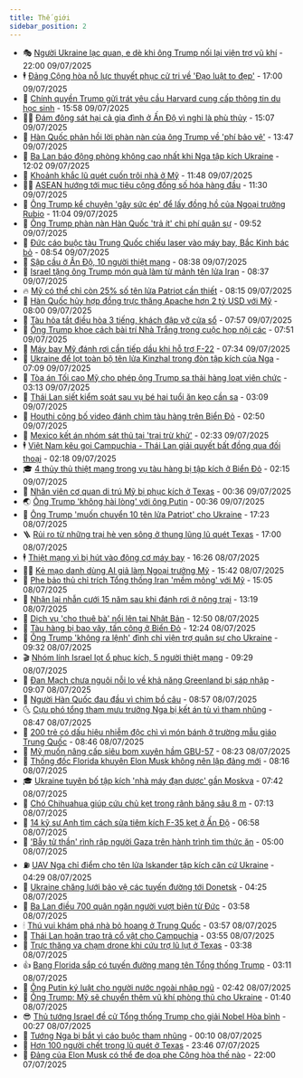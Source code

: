 ```yaml
---
title: Thế giới
sidebar_position: 2
---
```


<!-- vnexpress-the-gioi:START -->
- 🎭 [Người Ukraine lạc quan, e dè khi ông Trump nối lại viện trợ vũ khí](https://vnexpress.net/nguoi-ukraine-lac-quan-e-de-khi-ong-trump-noi-lai-vien-tro-vu-khi-4911793.html) - 22:00 09/07/2025
- 🕴 [Đảng Cộng hòa nỗ lực thuyết phục cử tri về &#39;Đạo luật to đẹp&#39;](https://vnexpress.net/dang-cong-hoa-no-luc-thuyet-phuc-cu-tri-ve-dao-luat-to-dep-4911353.html) - 17:00 09/07/2025
- 🤭 [Chính quyền Trump gửi trát yêu cầu Harvard cung cấp thông tin du học sinh](https://vnexpress.net/chinh-quyen-trump-gui-trat-yeu-cau-harvard-cung-cap-thong-tin-du-hoc-sinh-4912213.html) - 15:58 09/07/2025
- 🧑‍💻 [Đám đông sát hại cả gia đình ở Ấn Độ vì nghi là phù thủy](https://vnexpress.net/dam-dong-sat-hai-ca-gia-dinh-o-an-do-vi-nghi-la-phu-thuy-4912211.html) - 15:07 09/07/2025
- 🦏 [Hàn Quốc phản hồi lời phàn nàn của ông Trump về &#39;phí bảo vệ&#39;](https://vnexpress.net/han-quoc-phan-hoi-loi-phan-nan-cua-ong-trump-ve-phi-bao-ve-4912199.html) - 13:47 09/07/2025
- 🦒 [Ba Lan báo động phòng không cao nhất khi Nga tập kích Ukraine](https://vnexpress.net/ba-lan-bao-dong-phong-khong-cao-nhat-khi-nga-tap-kich-ukraine-4912191.html) - 12:02 09/07/2025
- 🌈 [Khoảnh khắc lũ quét cuốn trôi nhà ở Mỹ](https://vnexpress.net/khoanh-khac-lu-quet-cuon-troi-nha-o-my-4912140.html) - 11:48 09/07/2025
- 🧑‍🏫 [ASEAN hướng tới mục tiêu cộng đồng số hóa hàng đầu](https://vnexpress.net/asean-huong-toi-muc-tieu-cong-dong-so-hoa-hang-dau-4912170.html) - 11:30 09/07/2025
- 🐲 [Ông Trump kể chuyện &#39;gây sức ép&#39; để lấy đồng hồ của Ngoại trưởng Rubio](https://vnexpress.net/ong-trump-ke-chuyen-gay-suc-ep-de-lay-dong-ho-cua-ngoai-truong-rubio-4912110.html) - 11:04 09/07/2025
- 🦒 [Ông Trump phàn nàn Hàn Quốc &#39;trả ít&#39; chi phí quân sự](https://vnexpress.net/ong-trump-phan-nan-han-quoc-tra-it-chi-phi-quan-su-4912085.html) - 09:52 09/07/2025
- 🐻 [Đức cáo buộc tàu Trung Quốc chiếu laser vào máy bay, Bắc Kinh bác bỏ](https://vnexpress.net/duc-cao-buoc-tau-trung-quoc-chieu-laser-vao-may-bay-bac-kinh-bac-bo-4912080.html) - 08:54 09/07/2025
- 🚀 [Sập cầu ở Ấn Độ, 10 người thiệt mạng](https://vnexpress.net/sap-cau-o-an-do-10-nguoi-thiet-mang-4912055.html) - 08:38 09/07/2025
- 🥰 [Israel tặng ông Trump món quà làm từ mảnh tên lửa Iran](https://vnexpress.net/israel-tang-ong-trump-mon-qua-lam-tu-manh-ten-lua-iran-4911929.html) - 08:37 09/07/2025
- 🔥 [Mỹ có thể chỉ còn 25% số tên lửa Patriot cần thiết](https://vnexpress.net/my-co-the-chi-con-25-so-ten-lua-patriot-can-thiet-4912005.html) - 08:15 09/07/2025
- 🥳 [Hàn Quốc hủy hợp đồng trực thăng Apache hơn 2 tỷ USD với Mỹ](https://vnexpress.net/han-quoc-huy-hop-dong-truc-thang-apache-hon-2-ty-usd-voi-my-4911983.html) - 08:00 09/07/2025
- 💼 [Tàu hỏa tắt điều hòa 3 tiếng, khách đập vỡ cửa sổ](https://vnexpress.net/tau-hoa-tat-dieu-hoa-3-tieng-khach-dap-vo-cua-so-4911715.html) - 07:57 09/07/2025
- 🤡 [Ông Trump khoe cách bài trí Nhà Trắng trong cuộc họp nội các](https://vnexpress.net/ong-trump-khoe-cach-bai-tri-nha-trang-trong-cuoc-hop-noi-cac-4911871.html) - 07:51 09/07/2025
- 🌁 [Máy bay Mỹ đánh rơi cần tiếp dầu khi hỗ trợ F-22](https://vnexpress.net/may-bay-my-danh-roi-can-tiep-dau-khi-ho-tro-f-22-4911897.html) - 07:34 09/07/2025
- 🤩 [Ukraine để lọt toàn bộ tên lửa Kinzhal trong đòn tập kích của Nga](https://vnexpress.net/ukraine-de-lot-toan-bo-ten-lua-kinzhal-trong-don-tap-kich-cua-nga-4911939.html) - 07:09 09/07/2025
- 🎉 [Tòa án Tối cao Mỹ cho phép ông Trump sa thải hàng loạt viên chức](https://vnexpress.net/toa-an-toi-cao-my-cho-phep-ong-trump-sa-thai-hang-loat-vien-chuc-4911832.html) - 03:13 09/07/2025
- 🎉 [Thái Lan siết kiểm soát sau vụ bé hai tuổi ăn kẹo cần sa](https://vnexpress.net/thai-lan-siet-kiem-soat-sau-vu-be-hai-tuoi-an-keo-can-sa-4911868.html) - 03:09 09/07/2025
- 🌁 [Houthi công bố video đánh chìm tàu hàng trên Biển Đỏ](https://vnexpress.net/houthi-cong-bo-video-danh-chim-tau-hang-tren-bien-do-4911903.html) - 02:50 09/07/2025
- 🌊 [Mexico kết án nhóm sát thủ tại &#39;trại trừ khử&#39;](https://vnexpress.net/mexico-ket-an-nhom-sat-thu-tai-trai-tru-khu-4911877.html) - 02:33 09/07/2025
- 🕴 [Việt Nam kêu gọi Campuchia - Thái Lan giải quyết bất đồng qua đối thoại](https://vnexpress.net/viet-nam-keu-goi-campuchia-thai-lan-giai-quyet-bat-dong-qua-doi-thoai-4911810.html) - 02:18 09/07/2025
- 🎓 [4 thủy thủ thiệt mạng trong vụ tàu hàng bị tập kích ở Biển Đỏ](https://vnexpress.net/4-thuy-thu-thiet-mang-trong-vu-tau-hang-bi-tap-kich-o-bien-do-4911840.html) - 02:15 09/07/2025
- 🦩 [Nhân viên cơ quan di trú Mỹ bị phục kích ở Texas](https://vnexpress.net/nhan-vien-co-quan-di-tru-my-bi-phuc-kich-o-texas-4911806.html) - 00:36 09/07/2025
- 🌏 [Ông Trump &#39;không hài lòng&#39; với ông Putin](https://vnexpress.net/ong-trump-khong-hai-long-voi-ong-putin-4911825.html) - 00:36 09/07/2025
- 🌋 [Ông Trump &#39;muốn chuyển 10 tên lửa Patriot&#39; cho Ukraine](https://vnexpress.net/ong-trump-muon-chuyen-10-ten-lua-patriot-cho-ukraine-4911787.html) - 17:23 08/07/2025
- 🪜 [Rủi ro từ những trại hè ven sông ở thung lũng lũ quét Texas](https://vnexpress.net/rui-ro-tu-nhung-trai-he-ven-song-o-thung-lung-lu-quet-texas-4911374.html) - 17:00 08/07/2025
- 🕴 [Thiệt mạng vì bị hút vào động cơ máy bay](https://vnexpress.net/thiet-mang-vi-bi-hut-vao-dong-co-may-bay-4911797.html) - 16:26 08/07/2025
- 🧑‍🏫 [Kẻ mạo danh dùng AI giả làm Ngoại trưởng Mỹ](https://vnexpress.net/ke-mao-danh-dung-ai-gia-lam-ngoai-truong-my-4911775.html) - 15:42 08/07/2025
- 🌮 [Phe bảo thủ chỉ trích Tổng thống Iran &#39;mềm mỏng&#39; với Mỹ](https://vnexpress.net/phe-bao-thu-chi-trich-tong-thong-iran-mem-mong-voi-my-4911699.html) - 15:05 08/07/2025
- 🚦 [Nhận lại nhẫn cưới 15 năm sau khi đánh rơi ở nông trại](https://vnexpress.net/nhan-lai-nhan-cuoi-15-nam-sau-khi-danh-roi-o-nong-trai-4911664.html) - 13:19 08/07/2025
- 💫 [Dịch vụ &#39;cho thuê bà&#39; nổi lên tại Nhật Bản](https://vnexpress.net/dich-vu-cho-thue-ba-noi-len-tai-nhat-ban-4911764.html) - 12:50 08/07/2025
- 🤡 [Tàu hàng bị bao vây, tấn công ở Biển Đỏ](https://vnexpress.net/tau-hang-bi-bao-vay-tan-cong-o-bien-do-4911736.html) - 12:24 08/07/2025
- 🦣 [Ông Trump &#39;không ra lệnh&#39; đình chỉ viện trợ quân sự cho Ukraine](https://vnexpress.net/ong-trump-khong-ra-lenh-dinh-chi-vien-tro-quan-su-cho-ukraine-4911623.html) - 09:32 08/07/2025
- 🎬 [Nhóm lính Israel lọt ổ phục kích, 5 người thiệt mạng](https://vnexpress.net/nhom-linh-israel-lot-o-phuc-kich-5-nguoi-thiet-mang-4911607.html) - 09:29 08/07/2025
- 🎉 [Đan Mạch chưa nguôi nỗi lo về khả năng Greenland bị sáp nhập](https://vnexpress.net/dan-mach-chua-nguoi-noi-lo-ve-kha-nang-greenland-bi-sap-nhap-4911449.html) - 09:07 08/07/2025
- 🎡 [Người Hàn Quốc đau đầu vì chim bồ câu](https://vnexpress.net/nguoi-han-quoc-dau-dau-vi-chim-bo-cau-4911515.html) - 08:57 08/07/2025
- 🌜 [Cựu phó tổng tham mưu trưởng Nga bị kết án tù vì tham nhũng](https://vnexpress.net/cuu-pho-tong-tham-muu-truong-nga-bi-ket-an-tu-vi-tham-nhung-4911600.html) - 08:47 08/07/2025
- 🎡 [200 trẻ có dấu hiệu nhiễm độc chì vì món bánh ở trường mẫu giáo Trung Quốc](https://vnexpress.net/200-tre-co-dau-hieu-nhiem-doc-chi-vi-mon-banh-o-truong-mau-giao-trung-quoc-4911596.html) - 08:46 08/07/2025
- 🤗 [Mỹ muốn nâng cấp siêu bom xuyên hầm GBU-57](https://vnexpress.net/my-muon-nang-cap-sieu-bom-xuyen-ham-gbu-57-4911514.html) - 08:23 08/07/2025
- 🦩 [Thống đốc Florida khuyên Elon Musk không nên lập đảng mới](https://vnexpress.net/thong-doc-florida-khuyen-elon-musk-khong-nen-lap-dang-moi-4911407.html) - 08:16 08/07/2025
- 🎓 [Ukraine tuyên bố tập kích &#39;nhà máy đạn dược&#39; gần Moskva](https://vnexpress.net/ukraine-tuyen-bo-tap-kich-nha-may-dan-duoc-gan-moskva-4911396.html) - 07:42 08/07/2025
- 🌁 [Chó Chihuahua giúp cứu chủ kẹt trong rãnh băng sâu 8 m](https://vnexpress.net/cho-chihuahua-giup-cuu-chu-ket-trong-ranh-bang-sau-8-m-4911450.html) - 07:13 08/07/2025
- 🤩 [14 kỹ sư Anh tìm cách sửa tiêm kích F-35 kẹt ở Ấn Độ](https://vnexpress.net/14-ky-su-anh-tim-cach-sua-tiem-kich-f-35-ket-o-an-do-4911429.html) - 06:58 08/07/2025
- 👹 [&#39;Bẫy tử thần&#39; rình rập người Gaza trên hành trình tìm thức ăn](https://vnexpress.net/bay-tu-than-rinh-rap-nguoi-gaza-tren-hanh-trinh-tim-thuc-an-4911212.html) - 05:00 08/07/2025
- ⛽️ [UAV Nga chỉ điểm cho tên lửa Iskander tập kích căn cứ Ukraine](https://vnexpress.net/uav-nga-chi-diem-cho-ten-lua-iskander-tap-kich-can-cu-ukraine-4911388.html) - 04:29 08/07/2025
- 🚀 [Ukraine chăng lưới bảo vệ các tuyến đường tới Donetsk](https://vnexpress.net/ukraine-chang-luoi-bao-ve-cac-tuyen-duong-toi-donetsk-4911506.html) - 04:25 08/07/2025
- 🎡 [Ba Lan điều 700 quân ngăn người vượt biên từ Đức](https://vnexpress.net/ba-lan-dieu-700-quan-ngan-nguoi-vuot-bien-tu-duc-4911403.html) - 03:58 08/07/2025
- 🕯 [Thú vui khám phá nhà bỏ hoang ở Trung Quốc](https://vnexpress.net/nha-bo-hoang-trung-quoc-4911192.html) - 03:57 08/07/2025
- 🐻 [Thái Lan hoãn trao trả cổ vật cho Campuchia](https://vnexpress.net/thai-lan-hoan-trao-tra-co-vat-cho-campuchia-4911364.html) - 03:55 08/07/2025
- 🚦 [Trực thăng va chạm drone khi cứu trợ lũ lụt ở Texas](https://vnexpress.net/truc-thang-va-cham-drone-khi-cuu-tro-lu-lut-o-texas-4911442.html) - 03:38 08/07/2025
- 👍 [Bang Florida sắp có tuyến đường mang tên Tổng thống Trump](https://vnexpress.net/bang-florida-sap-co-tuyen-duong-mang-ten-tong-thong-trump-4911366.html) - 03:11 08/07/2025
- 🚀 [Ông Putin ký luật cho người nước ngoài nhập ngũ](https://vnexpress.net/ong-putin-ky-luat-cho-nguoi-nuoc-ngoai-nhap-ngu-4911362.html) - 02:42 08/07/2025
- 🌮 [Ông Trump: Mỹ sẽ chuyển thêm vũ khí phòng thủ cho Ukraine](https://vnexpress.net/ong-trump-my-se-chuyen-them-vu-khi-phong-thu-cho-ukraine-4911349.html) - 01:40 08/07/2025
- 😎 [Thủ tướng Israel đề cử Tổng thống Trump cho giải Nobel Hòa bình](https://vnexpress.net/thu-tuong-israel-de-cu-tong-thong-trump-cho-giai-nobel-hoa-binh-4911344.html) - 00:27 08/07/2025
- 🐲 [Tướng Nga bị bắt vì cáo buộc tham nhũng](https://vnexpress.net/tuong-nga-bi-bat-vi-cao-buoc-tham-nhung-4911343.html) - 00:10 08/07/2025
- 💫 [Hơn 100 người chết trong lũ quét ở Texas](https://vnexpress.net/hon-100-nguoi-chet-trong-lu-quet-o-texas-4911336.html) - 23:46 07/07/2025
- 👀 [Đảng của Elon Musk có thể đe dọa phe Cộng hòa thế nào](https://vnexpress.net/dang-cua-elon-musk-co-the-de-doa-phe-cong-hoa-the-nao-4910918.html) - 22:00 07/07/2025<!-- vnexpress-the-gioi:END -->